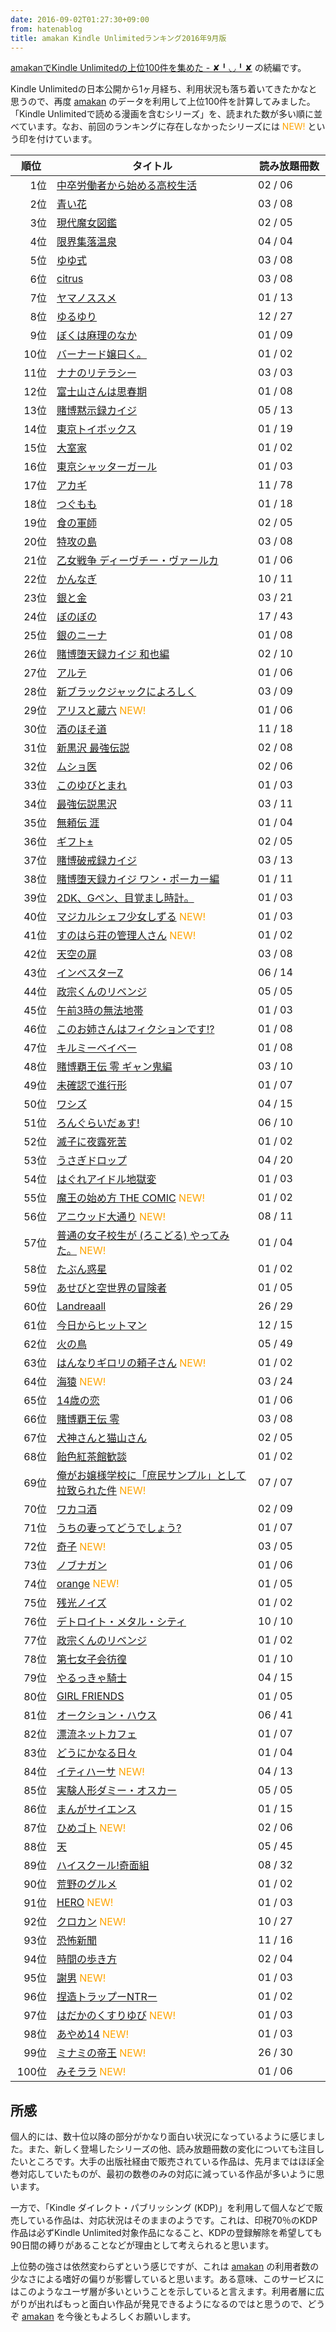 ```yaml
---
date: 2016-09-02T01:27:30+09:00
from: hatenablog
title: amakan Kindle Unlimitedランキング2016年9月版
---
```


<p><a href="http://r7kamura.hatenablog.com/entry/2016/08/06/184648">amakanでKindle Unlimitedの上位100件を集めた - ✘╹◡╹✘</a> の続編です。</p>

<p>Kindle Unlimitedの日本公開から1ヶ月経ち、利用状況も落ち着いてきたかなと思うので、再度 <a href="https://amakan.net">amakan</a> のデータを利用して上位100件を計算してみました。「Kindle Unlimitedで読める漫画を含むシリーズ」を、読まれた数が多い順に並べています。なお、前回のランキングに存在しなかったシリーズには <span style="color:orange">NEW!</span> という印を付けています。</p>

<table style="width: 100%">
  <thead>
    <tr>
      <th>順位</th>
      <th>タイトル</th>
      <th>読み放題冊数</th>
    </tr>
  </thead>
  <tbody>
<tr>
  <td align="right" width="50px">1位</td>
  <td>
<a href="https://amakan.net/series/7545">中卒労働者から始める高校生活</a> </td>
  <td width="100px">02 / 06</td>
</tr>
<tr>
  <td align="right" width="50px">2位</td>
  <td>
<a href="https://amakan.net/series/10524">青い花</a> </td>
  <td width="100px">03 / 08</td>
</tr>
<tr>
  <td align="right" width="50px">3位</td>
  <td>
<a href="https://amakan.net/series/5640">現代魔女図鑑</a> </td>
  <td width="100px">02 / 05</td>
</tr>
<tr>
  <td align="right" width="50px">4位</td>
  <td>
<a href="https://amakan.net/series/10406">限界集落温泉</a> </td>
  <td width="100px">04 / 04</td>
</tr>
<tr>
  <td align="right" width="50px">5位</td>
  <td>
<a href="https://amakan.net/series/6402">ゆゆ式</a> </td>
  <td width="100px">03 / 08</td>
</tr>
<tr>
  <td align="right" width="50px">6位</td>
  <td>
<a href="https://amakan.net/series/6201">citrus</a> </td>
  <td width="100px">03 / 08</td>
</tr>
<tr>
  <td align="right" width="50px">7位</td>
  <td>
<a href="https://amakan.net/series/10806">ヤマノススメ</a> </td>
  <td width="100px">01 / 13</td>
</tr>
<tr>
  <td align="right" width="50px">8位</td>
  <td>
<a href="https://amakan.net/series/5663">ゆるゆり</a> </td>
  <td width="100px">12 / 27</td>
</tr>
<tr>
  <td align="right" width="50px">9位</td>
  <td>
<a href="https://amakan.net/series/5363">ぼくは麻理のなか</a> </td>
  <td width="100px">01 / 09</td>
</tr>
<tr>
  <td align="right" width="50px">10位</td>
  <td>
<a href="https://amakan.net/series/8623">バーナード嬢曰く。</a> </td>
  <td width="100px">01 / 02</td>
</tr>
<tr>
  <td align="right" width="50px">11位</td>
  <td>
<a href="https://amakan.net/series/7123">ナナのリテラシー</a> </td>
  <td width="100px">03 / 03</td>
</tr>
<tr>
  <td align="right" width="50px">12位</td>
  <td>
<a href="https://amakan.net/series/5978">富士山さんは思春期</a> </td>
  <td width="100px">01 / 08</td>
</tr>
<tr>
  <td align="right" width="50px">13位</td>
  <td>
<a href="https://amakan.net/series/10472">賭博黙示録カイジ</a> </td>
  <td width="100px">05 / 13</td>
</tr>
<tr>
  <td align="right" width="50px">14位</td>
  <td>
<a href="https://amakan.net/series/10821">東京トイボックス</a> </td>
  <td width="100px">01 / 19</td>
</tr>
<tr>
  <td align="right" width="50px">15位</td>
  <td>
<a href="https://amakan.net/series/24860">大室家</a> </td>
  <td width="100px">01 / 02</td>
</tr>
<tr>
  <td align="right" width="50px">16位</td>
  <td>
<a href="https://amakan.net/series/10852">東京シャッターガール</a> </td>
  <td width="100px">01 / 03</td>
</tr>
<tr>
  <td align="right" width="50px">17位</td>
  <td>
<a href="https://amakan.net/series/6599">アカギ</a> </td>
  <td width="100px">11 / 78</td>
</tr>
<tr>
  <td align="right" width="50px">18位</td>
  <td>
<a href="https://amakan.net/series/5684">つぐもも</a> </td>
  <td width="100px">01 / 18</td>
</tr>
<tr>
  <td align="right" width="50px">19位</td>
  <td>
<a href="https://amakan.net/series/10459">食の軍師</a> </td>
  <td width="100px">02 / 05</td>
</tr>
<tr>
  <td align="right" width="50px">20位</td>
  <td>
<a href="https://amakan.net/series/10567">特攻の島</a> </td>
  <td width="100px">03 / 08</td>
</tr>
<tr>
  <td align="right" width="50px">21位</td>
  <td>
<a href="https://amakan.net/series/5533">乙女戦争 ディーヴチー・ヴァールカ</a> </td>
  <td width="100px">01 / 06</td>
</tr>
<tr>
  <td align="right" width="50px">22位</td>
  <td>
<a href="https://amakan.net/series/6181">かんなぎ</a> </td>
  <td width="100px">10 / 11</td>
</tr>
<tr>
  <td align="right" width="50px">23位</td>
  <td>
<a href="https://amakan.net/series/28109">銀と金</a> </td>
  <td width="100px">03 / 21</td>
</tr>
<tr>
  <td align="right" width="50px">24位</td>
  <td>
<a href="https://amakan.net/series/10302">ぼのぼの</a> </td>
  <td width="100px">17 / 43</td>
</tr>
<tr>
  <td align="right" width="50px">25位</td>
  <td>
<a href="https://amakan.net/series/5826">銀のニーナ</a> </td>
  <td width="100px">01 / 08</td>
</tr>
<tr>
  <td align="right" width="50px">26位</td>
  <td>
<a href="https://amakan.net/series/8375">賭博堕天録カイジ 和也編</a> </td>
  <td width="100px">02 / 10</td>
</tr>
<tr>
  <td align="right" width="50px">27位</td>
  <td>
<a href="https://amakan.net/series/5651">アルテ</a> </td>
  <td width="100px">01 / 06</td>
</tr>
<tr>
  <td align="right" width="50px">28位</td>
  <td>
<a href="https://amakan.net/series/11446">新ブラックジャックによろしく</a> </td>
  <td width="100px">03 / 09</td>
</tr>
<tr>
  <td align="right" width="50px">29位</td>
  <td>
<a href="https://amakan.net/series/29362">アリスと蔵六</a> <span style="color:orange">NEW!</span>
</td>
  <td width="100px">01 / 06</td>
</tr>
<tr>
  <td align="right" width="50px">30位</td>
  <td>
<a href="https://amakan.net/series/4890">酒のほそ道</a> </td>
  <td width="100px">11 / 18</td>
</tr>
<tr>
  <td align="right" width="50px">31位</td>
  <td>
<a href="https://amakan.net/series/5721">新黒沢 最強伝説</a> </td>
  <td width="100px">02 / 08</td>
</tr>
<tr>
  <td align="right" width="50px">32位</td>
  <td>
<a href="https://amakan.net/series/11237">ムショ医</a> </td>
  <td width="100px">02 / 06</td>
</tr>
<tr>
  <td align="right" width="50px">33位</td>
  <td>
<a href="https://amakan.net/series/10853">このゆびとまれ</a> </td>
  <td width="100px">01 / 03</td>
</tr>
<tr>
  <td align="right" width="50px">34位</td>
  <td>
<a href="https://amakan.net/series/12627">最強伝説黒沢</a> </td>
  <td width="100px">03 / 11</td>
</tr>
<tr>
  <td align="right" width="50px">35位</td>
  <td>
<a href="https://amakan.net/series/9968">無頼伝 涯</a> </td>
  <td width="100px">01 / 04</td>
</tr>
<tr>
  <td align="right" width="50px">36位</td>
  <td>
<a href="https://amakan.net/series/4783">ギフト±</a> </td>
  <td width="100px">02 / 05</td>
</tr>
<tr>
  <td align="right" width="50px">37位</td>
  <td>
<a href="https://amakan.net/series/10431">賭博破戒録カイジ</a> </td>
  <td width="100px">03 / 13</td>
</tr>
<tr>
  <td align="right" width="50px">38位</td>
  <td>
<a href="https://amakan.net/series/5018">賭博堕天録カイジ ワン・ポーカー編</a> </td>
  <td width="100px">01 / 11</td>
</tr>
<tr>
  <td align="right" width="50px">39位</td>
  <td>
<a href="https://amakan.net/series/5507">2DK、Gペン、目覚まし時計。</a> </td>
  <td width="100px">01 / 03</td>
</tr>
<tr>
  <td align="right" width="50px">40位</td>
  <td>
<a href="https://amakan.net/series/14730">マジカルシェフ少女しずる</a> <span style="color:orange">NEW!</span>
</td>
  <td width="100px">01 / 03</td>
</tr>
<tr>
  <td align="right" width="50px">41位</td>
  <td>
<a href="https://amakan.net/series/6304">すのはら荘の管理人さん</a> <span style="color:orange">NEW!</span>
</td>
  <td width="100px">01 / 02</td>
</tr>
<tr>
  <td align="right" width="50px">42位</td>
  <td>
<a href="https://amakan.net/series/10453">天空の扉</a> </td>
  <td width="100px">03 / 08</td>
</tr>
<tr>
  <td align="right" width="50px">43位</td>
  <td>
<a href="https://amakan.net/series/5000">インベスターZ</a> </td>
  <td width="100px">06 / 14</td>
</tr>
<tr>
  <td align="right" width="50px">44位</td>
  <td>
<a href="https://amakan.net/series/7760">政宗くんのリベンジ</a> </td>
  <td width="100px">05 / 05</td>
</tr>
<tr>
  <td align="right" width="50px">45位</td>
  <td>
<a href="https://amakan.net/series/16963">午前3時の無法地帯</a> </td>
  <td width="100px">01 / 03</td>
</tr>
<tr>
  <td align="right" width="50px">46位</td>
  <td>
<a href="https://amakan.net/series/6714">このお姉さんはフィクションです!?</a> </td>
  <td width="100px">01 / 08</td>
</tr>
<tr>
  <td align="right" width="50px">47位</td>
  <td>
<a href="https://amakan.net/series/6425">キルミーベイベー</a> </td>
  <td width="100px">01 / 08</td>
</tr>
<tr>
  <td align="right" width="50px">48位</td>
  <td>
<a href="https://amakan.net/series/8539">賭博覇王伝 零 ギャン鬼編</a> </td>
  <td width="100px">03 / 10</td>
</tr>
<tr>
  <td align="right" width="50px">49位</td>
  <td>
<a href="https://amakan.net/series/6612">未確認で進行形</a> </td>
  <td width="100px">01 / 07</td>
</tr>
<tr>
  <td align="right" width="50px">50位</td>
  <td>
<a href="https://amakan.net/series/27920">ワシズ</a> </td>
  <td width="100px">04 / 15</td>
</tr>
<tr>
  <td align="right" width="50px">51位</td>
  <td>
<a href="https://amakan.net/series/4916">ろんぐらいだぁす!</a> </td>
  <td width="100px">06 / 10</td>
</tr>
<tr>
  <td align="right" width="50px">52位</td>
  <td>
<a href="https://amakan.net/series/7441">滅子に夜露死苦</a> </td>
  <td width="100px">01 / 02</td>
</tr>
<tr>
  <td align="right" width="50px">53位</td>
  <td>
<a href="https://amakan.net/series/10511">うさぎドロップ</a> </td>
  <td width="100px">04 / 20</td>
</tr>
<tr>
  <td align="right" width="50px">54位</td>
  <td>
<a href="https://amakan.net/series/10520">はぐれアイドル地獄変</a> </td>
  <td width="100px">01 / 03</td>
</tr>
<tr>
  <td align="right" width="50px">55位</td>
  <td>
<a href="https://amakan.net/series/5932">魔王の始め方 THE COMIC</a> <span style="color:orange">NEW!</span>
</td>
  <td width="100px">01 / 02</td>
</tr>
<tr>
  <td align="right" width="50px">56位</td>
  <td>
<a href="https://amakan.net/series/6988">アニウッド大通り</a> <span style="color:orange">NEW!</span>
</td>
  <td width="100px">08 / 11</td>
</tr>
<tr>
  <td align="right" width="50px">57位</td>
  <td>
<a href="https://amakan.net/series/29332">普通の女子校生が (ろこどる) やってみた。</a> <span style="color:orange">NEW!</span>
</td>
  <td width="100px">01 / 04</td>
</tr>
<tr>
  <td align="right" width="50px">58位</td>
  <td>
<a href="https://amakan.net/series/8242">たぶん惑星</a> </td>
  <td width="100px">01 / 02</td>
</tr>
<tr>
  <td align="right" width="50px">59位</td>
  <td>
<a href="https://amakan.net/series/5789">あせびと空世界の冒険者</a> </td>
  <td width="100px">01 / 05</td>
</tr>
<tr>
  <td align="right" width="50px">60位</td>
  <td>
<a href="https://amakan.net/series/5233">Landreaall</a> </td>
  <td width="100px">26 / 29</td>
</tr>
<tr>
  <td align="right" width="50px">61位</td>
  <td>
<a href="https://amakan.net/series/10876">今日からヒットマン</a> </td>
  <td width="100px">12 / 15</td>
</tr>
<tr>
  <td align="right" width="50px">62位</td>
  <td>
<a href="https://amakan.net/series/12089">火の鳥</a> </td>
  <td width="100px">05 / 49</td>
</tr>
<tr>
  <td align="right" width="50px">63位</td>
  <td>
<a href="https://amakan.net/series/27781">はんなりギロリの頼子さん</a> <span style="color:orange">NEW!</span>
</td>
  <td width="100px">01 / 02</td>
</tr>
<tr>
  <td align="right" width="50px">64位</td>
  <td>
<a href="https://amakan.net/series/11448">海猿</a> <span style="color:orange">NEW!</span>
</td>
  <td width="100px">03 / 24</td>
</tr>
<tr>
  <td align="right" width="50px">65位</td>
  <td>
<a href="https://amakan.net/series/10531">14歳の恋</a> </td>
  <td width="100px">01 / 06</td>
</tr>
<tr>
  <td align="right" width="50px">66位</td>
  <td>
<a href="https://amakan.net/series/12684">賭博覇王伝 零</a> </td>
  <td width="100px">03 / 08</td>
</tr>
<tr>
  <td align="right" width="50px">67位</td>
  <td>
<a href="https://amakan.net/series/7664">犬神さんと猫山さん</a> </td>
  <td width="100px">02 / 05</td>
</tr>
<tr>
  <td align="right" width="50px">68位</td>
  <td>
<a href="https://amakan.net/series/10561">飴色紅茶館歓談</a> </td>
  <td width="100px">01 / 02</td>
</tr>
<tr>
  <td align="right" width="50px">69位</td>
  <td>
<a href="https://amakan.net/series/29131">俺がお嬢様学校に「庶民サンプル」として拉致られた件</a> <span style="color:orange">NEW!</span>
</td>
  <td width="100px">07 / 07</td>
</tr>
<tr>
  <td align="right" width="50px">70位</td>
  <td>
<a href="https://amakan.net/series/5341">ワカコ酒</a> </td>
  <td width="100px">02 / 09</td>
</tr>
<tr>
  <td align="right" width="50px">71位</td>
  <td>
<a href="https://amakan.net/series/8900">うちの妻ってどうでしょう?</a> </td>
  <td width="100px">01 / 07</td>
</tr>
<tr>
  <td align="right" width="50px">72位</td>
  <td>
<a href="https://amakan.net/series/12090">奇子</a> <span style="color:orange">NEW!</span>
</td>
  <td width="100px">03 / 05</td>
</tr>
<tr>
  <td align="right" width="50px">73位</td>
  <td>
<a href="https://amakan.net/series/10701">ノブナガン</a> </td>
  <td width="100px">01 / 06</td>
</tr>
<tr>
  <td align="right" width="50px">74位</td>
  <td>
<a href="https://amakan.net/series/6624">orange</a> <span style="color:orange">NEW!</span>
</td>
  <td width="100px">01 / 05</td>
</tr>
<tr>
  <td align="right" width="50px">75位</td>
  <td>
<a href="https://amakan.net/series/28507">残光ノイズ</a> </td>
  <td width="100px">01 / 02</td>
</tr>
<tr>
  <td align="right" width="50px">76位</td>
  <td>
<a href="https://amakan.net/series/11648">デトロイト・メタル・シティ</a> </td>
  <td width="100px">10 / 10</td>
</tr>
<tr>
  <td align="right" width="50px">77位</td>
  <td>
<a href="https://amakan.net/series/5642">政宗くんのリベンジ</a> </td>
  <td width="100px">01 / 02</td>
</tr>
<tr>
  <td align="right" width="50px">78位</td>
  <td>
<a href="https://amakan.net/series/5646">第七女子会彷徨</a> </td>
  <td width="100px">01 / 10</td>
</tr>
<tr>
  <td align="right" width="50px">79位</td>
  <td>
<a href="https://amakan.net/series/10578">やるっきゃ騎士</a> </td>
  <td width="100px">04 / 15</td>
</tr>
<tr>
  <td align="right" width="50px">80位</td>
  <td>
<a href="https://amakan.net/series/11338">GIRL FRIENDS</a> </td>
  <td width="100px">01 / 05</td>
</tr>
<tr>
  <td align="right" width="50px">81位</td>
  <td>
<a href="https://amakan.net/series/25294">オークション・ハウス</a> </td>
  <td width="100px">06 / 41</td>
</tr>
<tr>
  <td align="right" width="50px">82位</td>
  <td>
<a href="https://amakan.net/series/10444">漂流ネットカフェ</a> </td>
  <td width="100px">01 / 07</td>
</tr>
<tr>
  <td align="right" width="50px">83位</td>
  <td>
<a href="https://amakan.net/series/10544">どうにかなる日々</a> </td>
  <td width="100px">01 / 04</td>
</tr>
<tr>
  <td align="right" width="50px">84位</td>
  <td>
<a href="https://amakan.net/series/14027">イティハーサ</a> <span style="color:orange">NEW!</span>
</td>
  <td width="100px">04 / 13</td>
</tr>
<tr>
  <td align="right" width="50px">85位</td>
  <td>
<a href="https://amakan.net/series/28518">実験人形ダミー・オスカー</a> </td>
  <td width="100px">05 / 05</td>
</tr>
<tr>
  <td align="right" width="50px">86位</td>
  <td>
<a href="https://amakan.net/series/8312">まんがサイエンス</a> </td>
  <td width="100px">01 / 15</td>
</tr>
<tr>
  <td align="right" width="50px">87位</td>
  <td>
<a href="https://amakan.net/series/11610">ひめゴト</a> <span style="color:orange">NEW!</span>
</td>
  <td width="100px">02 / 06</td>
</tr>
<tr>
  <td align="right" width="50px">88位</td>
  <td>
<a href="https://amakan.net/series/28118">天</a> </td>
  <td width="100px">05 / 45</td>
</tr>
<tr>
  <td align="right" width="50px">89位</td>
  <td>
<a href="https://amakan.net/series/17000">ハイスクール!奇面組</a> </td>
  <td width="100px">08 / 32</td>
</tr>
<tr>
  <td align="right" width="50px">90位</td>
  <td>
<a href="https://amakan.net/series/25176">荒野のグルメ</a> </td>
  <td width="100px">01 / 02</td>
</tr>
<tr>
  <td align="right" width="50px">91位</td>
  <td>
<a href="https://amakan.net/series/24767">HERO</a> <span style="color:orange">NEW!</span>
</td>
  <td width="100px">01 / 03</td>
</tr>
<tr>
  <td align="right" width="50px">92位</td>
  <td>
<a href="https://amakan.net/series/14708">クロカン</a> <span style="color:orange">NEW!</span>
</td>
  <td width="100px">10 / 27</td>
</tr>
<tr>
  <td align="right" width="50px">93位</td>
  <td>
<a href="https://amakan.net/series/14725">恐怖新聞</a> </td>
  <td width="100px">11 / 16</td>
</tr>
<tr>
  <td align="right" width="50px">94位</td>
  <td>
<a href="https://amakan.net/series/10685">時間の歩き方</a> </td>
  <td width="100px">02 / 04</td>
</tr>
<tr>
  <td align="right" width="50px">95位</td>
  <td>
<a href="https://amakan.net/series/20994">謝男</a> <span style="color:orange">NEW!</span>
</td>
  <td width="100px">01 / 03</td>
</tr>
<tr>
  <td align="right" width="50px">96位</td>
  <td>
<a href="https://amakan.net/series/6297">捏造トラップーNTRー</a> </td>
  <td width="100px">01 / 02</td>
</tr>
<tr>
  <td align="right" width="50px">97位</td>
  <td>
<a href="https://amakan.net/series/11476">はだかのくすりゆび</a> <span style="color:orange">NEW!</span>
</td>
  <td width="100px">01 / 03</td>
</tr>
<tr>
  <td align="right" width="50px">98位</td>
  <td>
<a href="https://amakan.net/series/24876">あやめ14</a> <span style="color:orange">NEW!</span>
</td>
  <td width="100px">01 / 03</td>
</tr>
<tr>
  <td align="right" width="50px">99位</td>
  <td>
<a href="https://amakan.net/series/4892">ミナミの帝王</a> <span style="color:orange">NEW!</span>
</td>
  <td width="100px">26 / 30</td>
</tr>
<tr>
  <td align="right" width="50px">100位</td>
  <td>
<a href="https://amakan.net/series/10093">みそララ</a> <span style="color:orange">NEW!</span>
</td>
  <td width="100px">01 / 06</td>
</tr>
  </tbody>
</table>


<h2>所感</h2>

<p>個人的には、数十位以降の部分がかなり面白い状況になっているように感じました。また、新しく登場したシリーズの他、読み放題冊数の変化についても注目したいところです。大手の出版社経由で販売されている作品は、先月まではほぼ全巻対応していたものが、最初の数巻のみの対応に減っている作品が多いように思います。</p>

<p>一方で、「Kindle ダイレクト・パブリッシング (KDP)」を利用して個人などで販売している作品は、対応状況はそのままのようです。これは、印税70％のKDP作品は必ずKindle Unlimited対象作品になること、KDPの登録解除を希望しても90日間の縛りがあることなどが理由として考えられると思います。</p>

<p>上位勢の強さは依然変わらずという感じですが、これは <a href="https://amakan.net">amakan</a> の利用者数の少なさによる嗜好の偏りが影響していると思います。ある意味、このサービスにはこのようなユーザ層が多いということを示していると言えます。利用者層に広がりが出ればもっと面白い作品が発見できるようになるのではと思うので、どうぞ <a href="https://amakan.net">amakan</a> を今後ともよろしくお願いします。</p>

